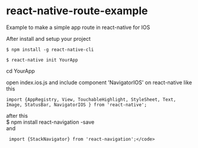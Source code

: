 # react-native-route-example
Example to make a simple app route in react-native for IOS

After install and setup your project 
   ```
$ npm install -g react-native-cli  
  ```
  
   ```
$ react-native init YourApp  
  ```

cd YourApp 

open index.ios.js and include component 'NavigatorIOS' on react-native like this
  ```
 import {AppRegistry, View, TouchableHighlight, StyleSheet, Text, Image, StatusBar, NavigatorIOS } from 'react-native'; 
 ```
after this <br>
$ npm install react-navigation -save <br>
and  
 ```
  import {StackNavigator} from 'react-navigation';</code>
 ```

